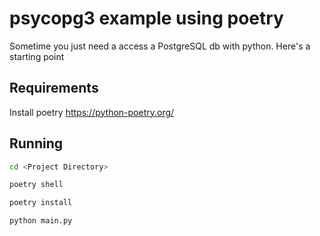 # psycopg3 example using poetry

Sometime you just need a access a PostgreSQL db with python. Here's a starting point

## Requirements

Install poetry https://python-poetry.org/

## Running

```bash
cd <Project Directory> 
```

```bash
poetry shell
```

```bash
poetry install
```

```bash
python main.py
```



